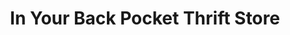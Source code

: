 ---
title: "In Your Back Pocket Thrift Store"
url: /lawrencetown/in-your-back-pocket-thrift-store/
shop: charity
---